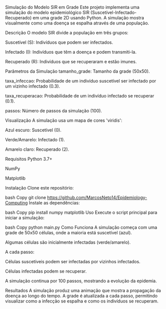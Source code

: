 Simulação do Modelo SIR em Grade
Este projeto implementa uma simulação do modelo epidemiológico SIR (Suscetível-Infectado-Recuperado) em uma grade 2D usando Python. A simulação mostra visualmente como uma doença se espalha através de uma população.

Descrição
O modelo SIR divide a população em três grupos:

Suscetível (S): Indivíduos que podem ser infectados.

Infectado (I): Indivíduos que têm a doença e podem transmiti-la.

Recuperado (R): Indivíduos que se recuperaram e estão imunes.

Parâmetros da Simulação
tamanho_grade: Tamanho da grade (50x50).

taxa_infeccao: Probabilidade de um indivíduo suscetível ser infectado por um vizinho infectado (0.3).

taxa_recuperacao: Probabilidade de um indivíduo infectado se recuperar (0.1).

passos: Número de passos da simulação (100).

Visualização
A simulação usa um mapa de cores 'viridis':

Azul escuro: Suscetível (0).

Verde/Amarelo: Infectado (1).

Amarelo claro: Recuperado (2).

Requisitos
Python 3.7+

NumPy

Matplotlib

Instalação
Clone este repositório:

bash
Copy
git clone https://github.com/MarcosNeto14/Epidemiology-Computing
Instale as dependências:

bash
Copy
pip install numpy matplotlib
Uso
Execute o script principal para iniciar a simulação:

bash
Copy
python main.py
Como Funciona
A simulação começa com uma grade de 50x50 células, onde a maioria está suscetível (azul).

Algumas células são inicialmente infectadas (verde/amarelo).

A cada passo:

Células suscetíveis podem ser infectadas por vizinhos infectados.

Células infectadas podem se recuperar.

A simulação continua por 100 passos, mostrando a evolução da epidemia.

Resultados
A simulação produz uma animação que mostra a propagação da doença ao longo do tempo. A grade é atualizada a cada passo, permitindo visualizar como a infecção se espalha e como os indivíduos se recuperam.
